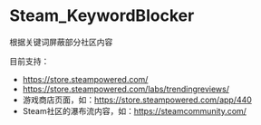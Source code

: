 # Steam_KeywordBlocker

根据关键词屏蔽部分社区内容

目前支持：
* https://store.steampowered.com/
* https://store.steampowered.com/labs/trendingreviews/
* 游戏商店页面，如：https://store.steampowered.com/app/440
* Steam社区的瀑布流内容，如：https://steamcommunity.com/
